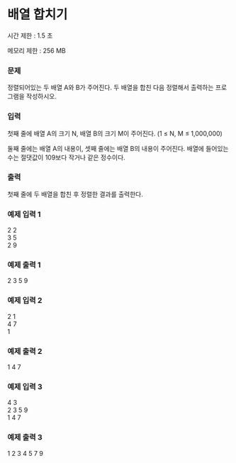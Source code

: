 # 배열 합치기

시간 제한 : 1.5 초

메모리 제한 : 256 MB

### 문제

정렬되어있는 두 배열 A와 B가 주어진다. 두 배열을 합친 다음 정렬해서 출력하는 프로그램을 작성하시오. 

### 입력

첫째 줄에 배열 A의 크기 N, 배열 B의 크기 M이 주어진다. (1 ≤ N, M ≤ 1,000,000)

둘째 줄에는 배열 A의 내용이, 셋째 줄에는 배열 B의 내용이 주어진다. 배열에 들어있는 수는 절댓값이 109보다 작거나 같은 정수이다.

### 출력

첫째 줄에 두 배열을 합친 후 정렬한 결과를 출력한다.

### 예제 입력 1

2 2  
3 5  
2 9  

### 예제 출력 1

2 3 5 9

### 예제 입력 2

2 1  
4 7  
1  

### 예제 출력 2

1 4 7

### 예제 입력 3

4 3  
2 3 5 9  
1 4 7  

### 예제 출력 3

1 2 3 4 5 7 9

